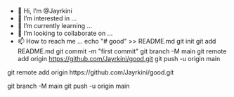 - 👋 Hi, I’m @Jayrkini
- 👀 I’m interested in ...
- 🌱 I’m currently learning ...
- 💞️ I’m looking to collaborate on ...
- 📫 How to reach me ...
echo "# good" >> README.md
git init
git add README.md
git commit -m "first commit"
git branch -M main
git remote add origin https://github.com/Jayrkini/good.git
git push -u origin main
<!---
Jayrkini/Jayrkini is a ✨ special ✨ repository because its `README.md` (this file) appears on your GitHub profile.
You can click the Preview link to take a look at your changes.
--->git remote add origin https://github.com/Jayrkini/good.git
git branch -M main
git push -u origin main
